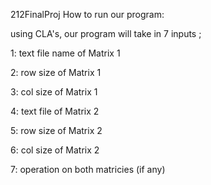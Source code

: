 212FinalProj
How to run our program:

using CLA's, our program will take in 7 inputs ;

1: text file name of Matrix 1

2: row size of Matrix 1

3: col size of Matrix 1

4: text file of Matrix 2

5: row size of Matrix 2

6: col size of Matrix 2

7: operation on both matricies (if any)
